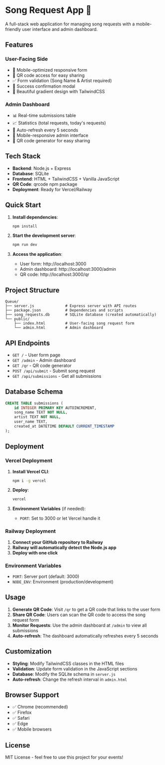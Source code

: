 # Song Request App 🎵

A full-stack web application for managing song requests with a mobile-friendly user interface and admin dashboard.

## Features

### User-Facing Side
- 📱 Mobile-optimized responsive form
- 🎯 QR code access for easy sharing
- ✅ Form validation (Song Name & Artist required)
- 🎉 Success confirmation modal
- 🎨 Beautiful gradient design with TailwindCSS

### Admin Dashboard
- 📊 Real-time submissions table
- 📈 Statistics (total requests, today's requests)
- 🔄 Auto-refresh every 5 seconds
- 📱 Mobile-responsive admin interface
- 🎯 QR code generator for easy sharing

## Tech Stack

- **Backend**: Node.js + Express
- **Database**: SQLite
- **Frontend**: HTML + TailwindCSS + Vanilla JavaScript
- **QR Code**: qrcode npm package
- **Deployment**: Ready for Vercel/Railway

## Quick Start

1. **Install dependencies**:
   ```bash
   npm install
   ```

2. **Start the development server**:
   ```bash
   npm run dev
   ```

3. **Access the application**:
   - User form: http://localhost:3000
   - Admin dashboard: http://localhost:3000/admin
   - QR code: http://localhost:3000/qr

## Project Structure

```
Queue/
├── server.js              # Express server with API routes
├── package.json           # Dependencies and scripts
├── song_requests.db       # SQLite database (created automatically)
└── public/
    ├── index.html         # User-facing song request form
    └── admin.html         # Admin dashboard
```

## API Endpoints

- `GET /` - User form page
- `GET /admin` - Admin dashboard
- `GET /qr` - QR code generator
- `POST /api/submit` - Submit song request
- `GET /api/submissions` - Get all submissions

## Database Schema

```sql
CREATE TABLE submissions (
    id INTEGER PRIMARY KEY AUTOINCREMENT,
    song_name TEXT NOT NULL,
    artist TEXT NOT NULL,
    user_name TEXT,
    created_at DATETIME DEFAULT CURRENT_TIMESTAMP
);
```

## Deployment

### Vercel Deployment

1. **Install Vercel CLI**:
   ```bash
   npm i -g vercel
   ```

2. **Deploy**:
   ```bash
   vercel
   ```

3. **Environment Variables** (if needed):
   - `PORT`: Set to 3000 or let Vercel handle it

### Railway Deployment

1. **Connect your GitHub repository to Railway**
2. **Railway will automatically detect the Node.js app**
3. **Deploy with one click**

### Environment Variables

- `PORT`: Server port (default: 3000)
- `NODE_ENV`: Environment (production/development)

## Usage

1. **Generate QR Code**: Visit `/qr` to get a QR code that links to the user form
2. **Share QR Code**: Users can scan the QR code to access the song request form
3. **Monitor Requests**: Use the admin dashboard at `/admin` to view all submissions
4. **Auto-refresh**: The dashboard automatically refreshes every 5 seconds

## Customization

- **Styling**: Modify TailwindCSS classes in the HTML files
- **Validation**: Update form validation in the JavaScript sections
- **Database**: Modify the SQLite schema in `server.js`
- **Auto-refresh**: Change the refresh interval in `admin.html`

## Browser Support

- ✅ Chrome (recommended)
- ✅ Firefox
- ✅ Safari
- ✅ Edge
- ✅ Mobile browsers

## License

MIT License - feel free to use this project for your events!

